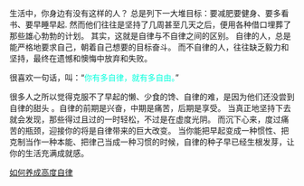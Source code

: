 生活中，你身边有没有这样的人？
总是列下一大堆目标：要减肥要健身、要多看书、要早睡早起. 然而他们往往是坚持了几周甚至几天之后，便用各种借口埋葬了那些雄心勃勃的计划。
其实，这就是自律与不自律之间的区别。
自律的人，总是能严格地要求自己，朝着自己想要的目标奋斗。
而不自律的人，往往缺乏毅力和坚持，最终在遗憾和懊悔中放弃和失败。

很喜欢一句话，叫：“<font color="#00ffdc">你有多自律，就有多自由。</font>”

很多人之所以觉得克服不了早起的懒、少食的馋、自律的难，是因为他们还没尝到自律的甜头
。自律的前期是兴奋，中期是痛苦，后期是享受。
当真正地坚持下去就会发现，那些得过且过的一时轻松，不过是在虚度光阴。
而沉下心来，度过痛苦的瓶颈，迎接你的将是自律带来的巨大改变。
当你能把早起变成一种惯性、把克制当作一种本能、把律己当成一种习惯的时候，自律的种子早已经生根发芽，让你的生活充满成就感。

[如何养成高度自律](https://mp.weixin.qq.com/s/Youi4OJWlpV2PuMkh-4t-g)